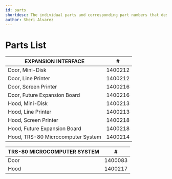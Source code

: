 ```yaml
---
id: parts
shortdesc: The individual parts and corresponding part numbers that describe the full set of peripheral devices available for the TRS-80 computer. Useful if you ever need to order a new or replacement part from Tandy.
author: Sheri Alvarez
---
```


# Parts List

| EXPANSION INTERFACE  | # |
|---------|----------------|
| Door, Mini-Disk | 1400212      |
| Door, Line Printer | 1400212 |
| Door, Screen Printer  | 1400216      |
| Door, Future Expansion Board  | 1400216 |
| Hood, Mini-Disk  | 1400213      |
| Hood, Line Printer  | 1400213  |
| Hood, Screen Printer  | 1400218      |
| Hood, Future Expansion Board  | 1400218  |
| Hood, TRS-80 Microcomputer System  | 1400214  |


| TRS-80 MICROCOMPUTER SYSTEM  | # |
|---------|----------------|
| Door | 1400083      |
| Hood | 1400217 |
